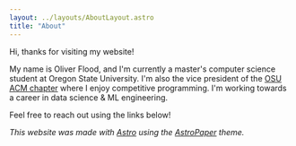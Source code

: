 ```yaml
---
layout: ../layouts/AboutLayout.astro
title: "About"
---
```


Hi, thanks for visiting my website!

My name is Oliver Flood, and I'm currently a master's computer science student at Oregon State University. I'm also the vice president of the [OSU ACM chapter](https://acm.oregonstate.edu) where I enjoy competitive programming. I'm working towards a career in data science & ML engineering. 

<!-- Some things I love doing: solving the annual [Advent of Code](https://adventofcode.com/) puzzles, struggling through [Project Euler](https://projecteuler.net/) problems, studying on the 2nd floor of The Valley Library, and biking when the sun comes out.  -->

Feel free to reach out using the links below!

*This website was made with [Astro](https://github.com/withastro/astro) using the [AstroPaper](https://github.com/satnaing/astro-paper) theme.*